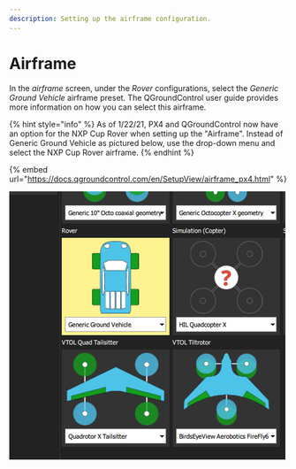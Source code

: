 ```yaml
---
description: Setting up the airframe configuration.
---
```


# Airframe

In the _airframe_ screen, under the _Rover_ configurations, select the _Generic Ground Vehicle_ airframe preset. The QGroundControl user guide provides more information on how you can select this airframe.

{% hint style="info" %}
As of 1/22/21, PX4 and QGroundControl now have an option for the NXP Cup Rover when setting up the "Airframe". Instead of Generic Ground Vehicle as pictured below, use the drop-down menu and select the NXP Cup Rover airframe.
{% endhint %}

{% embed url="https://docs.qgroundcontrol.com/en/SetupView/airframe_px4.html" %}

![Select the Generic Ground Vehicle airframe preset under "Rover".](../../../../../.gitbook/assets/QGC_airframe.PNG)
